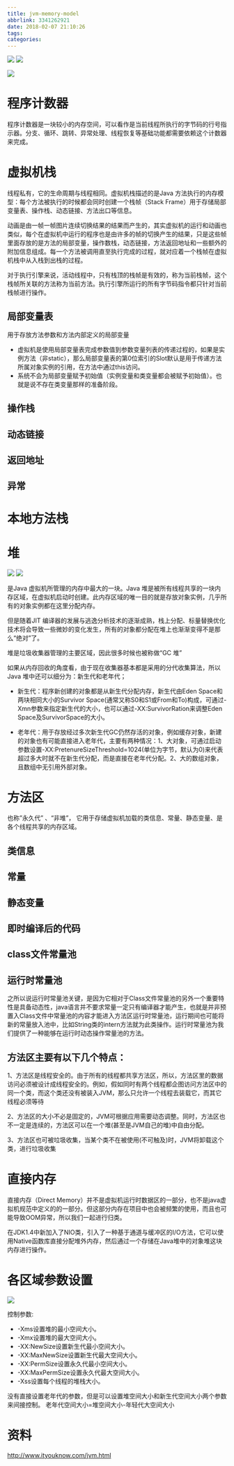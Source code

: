 ```yaml
---
title: jvm-memory-model
abbrlink: 3341262921
date: 2018-02-07 21:10:26
tags:
categories:
---
```


<img src="http://pic.victor123.cn/18-2-7/17364258.jpg" />

<img src="http://pic.victor123.cn/18-2-7/21259009.jpg" />

<img src="http://pic.victor123.cn/18-2-10/10387821.jpg"
 />

# 程序计数器
程序计数器是一块较小的内存空间，可以看作是当前线程所执行的字节码的行号指示器。分支、循环、跳转、异常处理、线程恢复等基础功能都需要依赖这个计数器来完成。


# 虚拟机栈

线程私有，它的生命周期与线程相同。虚拟机栈描述的是Java 方法执行的内存模型：每个方法被执行的时候都会同时创建一个栈帧（Stack Frame）用于存储局部变量表、操作栈、动态链接、方法出口等信息。

动画是由一帧一帧图片连续切换结果的结果而产生的，其实虚拟机的运行和动画也类似，每个在虚拟机中运行的程序也是由许多的帧的切换产生的结果，只是这些帧里面存放的是方法的局部变量，操作数栈，动态链接，方法返回地址和一些额外的附加信息组成。每一个方法被调用直至执行完成的过程，就对应着一个栈帧在虚拟机栈中从入栈到出栈的过程。
 

对于执行引擎来说，活动线程中，只有栈顶的栈帧是有效的，称为当前栈帧，这个栈帧所关联的方法称为当前方法。执行引擎所运行的所有字节码指令都只针对当前栈帧进行操作。

## 局部变量表

用于存放方法参数和方法内部定义的局部变量

- 虚拟机是使用局部变量表完成参数值到参数变量列表的传递过程的，如果是实例方法（非static），那么局部变量表的第0位索引的Slot默认是用于传递方法所属对象实例的引用，在方法中通过this访问。
- 系统不会为局部变量赋予初始值（实例变量和类变量都会被赋予初始值）。也就是说不存在类变量那样的准备阶段。

## 操作栈

## 动态链接

## 返回地址

## 异常


# 本地方法栈


# 堆

<img src="http://pic.victor123.cn/18-2-7/51814309.jpg" />

<img src="http://pic.victor123.cn/18-2-10/93364899.jpg" />

是Java 虚拟机所管理的内存中最大的一块。Java 堆是被所有线程共享的一块内存区域，在虚拟机启动时创建。此内存区域的唯一目的就是存放对象实例，几乎所有的对象实例都在这里分配内存。

但是随着JIT 编译器的发展与逃逸分析技术的逐渐成熟，栈上分配、标量替换优化技术将会导致一些微妙的变化发生，所有的对象都分配在堆上也渐渐变得不是那么“绝对”了。

堆是垃圾收集器管理的主要区域，因此很多时候也被称做“GC 堆”

如果从内存回收的角度看，由于现在收集器基本都是采用的分代收集算法，所以Java 堆中还可以细分为：新生代和老年代；

- 新生代：程序新创建的对象都是从新生代分配内存，新生代由Eden Space和两块相同大小的Survivor Space(通常又称S0和S1或From和To)构成，可通过-Xmn参数来指定新生代的大小，也可以通过-XX:SurvivorRation来调整Eden Space及SurvivorSpace的大小。

- 老年代：用于存放经过多次新生代GC仍然存活的对象，例如缓存对象，新建的对象也有可能直接进入老年代，主要有两种情况：1、大对象，可通过启动参数设置-XX:PretenureSizeThreshold=1024(单位为字节，默认为0)来代表超过多大时就不在新生代分配，而是直接在老年代分配。2、大的数组对象，且数组中无引用外部对象。




# 方法区

也称”永久代” 、“非堆”， 它用于存储虚拟机加载的类信息、常量、静态变量、是各个线程共享的内存区域。

## 类信息
## 常量
## 静态变量
## 即时编译后的代码

## class文件常量池
## 运行时常量池

之所以说运行时常量池关键，是因为它相对于Class文件常量池的另外一个重要特性是具备动态性，java语言并不要求常量一定只有编译器才能产生，也就是并非预置入Class文件中常量池的内容才能进入方法区运行时常量池，运行期间也可能将新的常量放入池中，比如String类的intern方法就为此类操作。运行时常量池为我们提供了一种能够在运行时动态操作常量池的方法。


## 方法区主要有以下几个特点：

1、方法区是线程安全的。由于所有的线程都共享方法区，所以，方法区里的数据访问必须被设计成线程安全的。例如，假如同时有两个线程都企图访问方法区中的同一个类，而这个类还没有被装入JVM，那么只允许一个线程去装载它，而其它线程必须等待

2、方法区的大小不必是固定的，JVM可根据应用需要动态调整。同时，方法区也不一定是连续的，方法区可以在一个堆(甚至是JVM自己的堆)中自由分配。

3、方法区也可被垃圾收集，当某个类不在被使用(不可触及)时，JVM将卸载这个类，进行垃圾收集


# 直接内存

直接内存（Direct Memory）并不是虚拟机运行时数据区的一部分，也不是java虚拟机规范中定义的的一部分。但这部分内存在项目中也会被频繁的使用，而且也可能导致OOM异常，所以我们一起进行归类。

在JDK1.4中新加入了NIO类，引入了一种基于通道与缓冲区的I/O方法，它可以使用Native函数库直接分配堆外内存，然后通过一个存储在Java堆中的对象堆这块内存进行操作。

# 各区域参数设置
<img src="http://pic.victor123.cn/18-2-10/69248166.jpg" />

控制参数:

- -Xms设置堆的最小空间大小。
- -Xmx设置堆的最大空间大小。
- -XX:NewSize设置新生代最小空间大小。
- -XX:MaxNewSize设置新生代最大空间大小。
- -XX:PermSize设置永久代最小空间大小。
- -XX:MaxPermSize设置永久代最大空间大小。
- -Xss设置每个线程的堆栈大小。

没有直接设置老年代的参数，但是可以设置堆空间大小和新生代空间大小两个参数来间接控制。
老年代空间大小=堆空间大小-年轻代大空间大小



# 资料

http://www.ityouknow.com/jvm.html